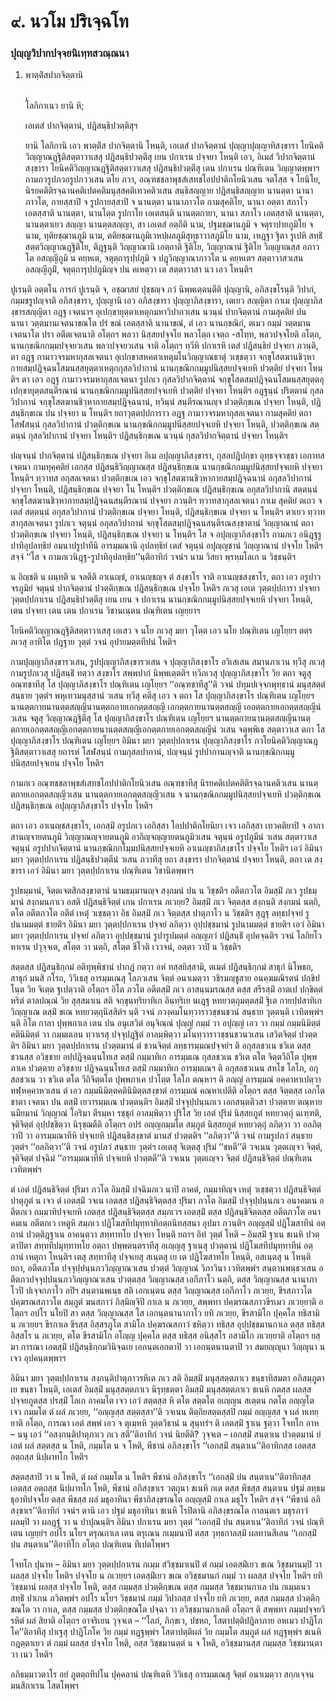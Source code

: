 <h1>๙. นวโม ปริเจฺฉโท</h1>
<h3>ปุญฺญวิปากปจฺจยนิเทฺทสวณฺณนา</h3>
<ol>
<li>
  
พาตฺติํสปากจิตฺตานิ  
  
,  
โลกิกาเนว ยานิ หิ;  
  
เอเตสํ ปากจิตฺตานํ, ปฎิสนฺธิปวตฺติสุฯ  
</li>
  
<p>ยานิ โลกิกานิ เอว พาตฺติํส ปากจิตฺตานิ โหนฺติ, เอเตสํ ปากจิตฺตานํ ปุญฺญาปุญฺญาทิสงฺขารา  โยนิคติวิญฺญาณฎฺฐิติสตฺตาวาเสสุ ปฎิสนฺธิปวตฺตีสุ  เยน ปกาเรน ปจฺจยา โหนฺติ เอว, อิเมสํ วิปากจิตฺตานํ  สงฺขารา  โยนิคติวิญฺญาณฎฺฐิติสตฺตาวาเสสุ ปฎิสนฺธิปวตฺตีสุ  เตน ปกาเรน  ปณฺฑิเตน วิญฺญาตพฺพาฯ  กามภวรูปภวอรูปภววเสน ตโย ภวา, อณฺฑชชลาพุชสํเสทชโอปปาติกโยนิวเสน จตโสฺส จ โยนิโย, นิรยคติติรจฺฉานคติเปตคติมนุสฺสคติเทวคติวเสน   สนฺธิสญฺญาย ปฎิสนฺธิสญฺญาย นานตฺตา นานาภาวโต, กายสฺสาปิ จ รูปกายสฺสาปิ จ นานตฺตา นานาภาวโต กามสุคติโย, นานา อตฺตา สภาโว เอตสฺสาติ นานตฺตา, นานโตฺต รูปกาโย เอเตสนฺติ นานตฺตกายา, นานา สภาโว เอตสฺสาติ นานตฺตา, นานตฺตาเยว สญฺญา นานตฺตสญฺญา, สา เอเตสํ อตฺถีติ  นาม, ปฐมชฺฌานภูมิ จ จตุราปายภูมิโย จ  นาม, ทุติยชฺฌานภูมิ  นาม, ตติยชฺฌานภูมิเวหปฺผลภูมิสุทฺธาวาสภูมิโย  นาม, เหฎฺฐา ฐิตา รูเปหิ สทฺธิํ สตฺตวิญฺญาณฎฺฐิติโย, ติฎฺฐนฺติ วิญฺญาณานิ เอตฺถาติ ฐิติโย, วิญฺญาณานํ ฐิติโย  วิญฺญาณสฺส อภาวโต อสญฺญีภูมิ น คยฺหเต, จตุตฺถารุปฺปภูมิ จ  ปฎุวิญฺญาณาภาวโต น คยฺหเตฯ สตฺตาวาสวเสน อสญฺญีภูมิํ, จตุตฺถารุปฺปภูมิญฺจ ปน คเหตฺวา เต สตฺตาวาสา นว เอว โหนฺติฯ
</ol></p>


<p>  ปูเรนฺติ อตฺตโน การกํ ปูเรนฺติ จ, อชฺฌาสยํ ปุชฺชญฺจ ภวํ นิพฺพเตฺตนฺตีติ ปุญฺญานิ, อภิสงฺขโรนฺติ วิปากํ, กมฺมชรูปญฺจาติ อภิสงฺขารา, ปุญฺญานิ เอว อภิสงฺขารา ปุญฺญาภิสงฺขารา, เตเยว สญฺญิตา  กาเม ปุญฺญาภิสงฺขารสญฺญิตา อฎฺฐ เจตนาฯ  อุเปกฺขายุตฺตาเหตุกมหาวิปากวเสน นวนฺนํ ปากจิตฺตานํ กามสุคติยํ ปน นานา วตฺตมานเจตนาขณโต ปรํ ขณํ เอตสฺสาติ นานาขณํ, ตํ เอว นานกฺขณิกํ, ตเมว กมฺมํ  วตฺตมานเจตนาโต ปรา อตีตเจตนาติ อโตฺถฯ พลวา นิสฺสยปจฺจโย  พลวโตฺถ เจตฺถ -สโทฺท, พลวปจฺจโยติ อโตฺถ, นานกฺขณิกกมฺมปจฺจยวเสน พลวปจฺจยวเสน จาติ อโตฺถฯ  ทฺวีหิ ปกาเรหิ เตสํ ปฎิสนฺธิยํ ปจฺจยา ภวนฺติ, ตา อฎฺฐ กามาวจรมหากุสลเจตนา  อุเปกฺขาสหคตาเหตุมโนวิญฺญาณธาตุํ วเชฺชตฺวา  จกฺขุโสตฆานชิวฺหากายสมฺปฎิจฺฉนโสมนสฺสยุตฺตาเหตุกกุสลวิปากานํ  นานกฺขณิกกมฺมูปนิสฺสยปจฺจเยหิ ปวตฺติยํ ปจฺจยา โหนฺติฯ  ตา เอว อฎฺฐ กามาวจรมหากุสลเจตนา รูปภเว  กุสลวิปากจิตฺตานํ จกฺขุโสตสมฺปฎิจฺฉนโสมนสฺสยุตฺตอุเปกฺขายุตฺตสนฺตีรณานํ  นานกฺขณิกกมฺมูปนิสฺสยปจฺจเยหิ ปวตฺติยํ ปจฺจยา โหนฺติฯ  อฎฺฐนฺนํ ปริตฺตานํ กุสลวิปากานํ จกฺขุโสตฆานชิวฺหากายสมฺปฎิจฺฉนานํ, ทฺวินฺนํ  สนฺตีรณานญฺจ  ปวตฺติกฺขเณ  ปจฺจยา โหนฺติ,  ปฎิสนฺธิกฺขเณ ปน ปจฺจยา น โหนฺติฯ  ยถาวุตฺตปฺปการาว อฎฺฐ กามาวจรมหากุสลเจตนา กามสุคติยํ ตถา โสฬสนฺนํ กุสลวิปากานํ  ปวตฺติกฺขเณ  นานกฺขณิกกมฺมูปนิสฺสยปจฺจเยหิ ปจฺจยา โหนฺติ,  ปวตฺติกฺขเณ สตฺตนฺนํ กุสลวิปากานํ ปจฺจยา โหนฺติฯ  ปฎิสนฺธิกฺขเณ นวนฺนํ กุสลวิปากจิตฺตานํ ปจฺจยา โหนฺติฯ</p>


<p>  ปญฺจนฺนํ ปากจิตฺตานํ  ปฎิสนฺธิกฺขเณ ปจฺจยา  อิเม อปุญฺญาภิสงฺขารา,  กุสลปฎิปกฺขา อุทฺธจฺจวชฺชา เอกาทส เจตนา กามทุคฺคติยํ เอกสฺส ปฎิสนฺธิวิญฺญาณสฺส  ปฎิสนฺธิกฺขเณ  นานกฺขณิกกมฺมูปนิสฺสยปจฺจเยหิ ปจฺจยา โหนฺติฯ ทฺวาทส อกุสลเจตนา  ปวตฺติกฺขเณ เอว  จกฺขุโสตฆานชิวฺหากายสมฺปฎิจฺฉนานํ อกุสลวิปากานํ ปจฺจยา โหนฺติ,  ปฎิสนฺธิกฺขเณ ปจฺจยา โน โหนฺติฯ  ปวตฺติกฺขเณ  ปฎิสนฺธิกฺขเณ อกุสลวิปากานิ สตฺตนฺนํ จกฺขุโสตฆานชิวฺหากายสมฺปฎิจฺฉนสนฺตีรณานํ ปจฺจยา ภวนฺติฯ  ทฺวาทสากุสลเจตนา กาเม สุคติยํ ตเถว จ เตสํ สตฺตนฺนํ อกุสลวิปากานํ  ปวตฺติกฺขเณ ปจฺจยา โหนฺติ,  ปฎิสนฺธิกฺขเณ ปจฺจยา น โหนฺติฯ  ตาเยว ทฺวาทสากุสลเจตนา รูปภเว  จตุนฺนํ อกุสลวิปากานํ จกฺขุโสตสมฺปฎิจฺฉนสนฺตีรณสงฺขาตานํ วิญฺญาณานํ ตถา  ปวตฺติกฺขเณ ปจฺจยา โหนฺติ,  ปฎิสนฺธิกฺขเณ  ปจฺจยา น โหนฺติฯ  โส จ อปุญฺญาภิสงฺขาโร กามภเว อนิฎฺฐรูปาทิอุปลทฺธิยํ อมนาปรูปาทีนิ อารมฺมณานิ อุปลทฺธิยํ เตสํ จตุนฺนํ อปุญฺญชานํ วิญฺญาณานํ ปจฺจโย โหติฯ  สจฺจํ ‘‘โส จ กามภเวนิฎฺฐ-รูปาทิอุปลทฺธิย’’นฺติอาทิกํ วจนํฯ  นาม วิสยา พฺรหฺมโลเก  น วิชฺชนฺติฯ</p>


<p>  น อิญฺชติ น ผนฺทติ น จลตีติ อาเนญฺชํ, อาเนญฺชญฺจ ตํ สงฺขาโร จาติ อาเนญฺชสงฺขาโร, ตถา เอว  อรูปาวจรภูมิยํ จตุนฺนํ ปากจิตฺตานํ  ปวตฺติกฺขเณ  ปฎิสนฺธิกฺขเณ ปจฺจโย โหติฯ  ภเวสุ เอเต วุตฺตปฺปการา ปจฺจยา วุตฺตปฺปกาเรน ปฎิสนฺธิปวตฺตีสุ  เยน เยน จ ปกาเรน  นานกฺขณิกกมฺมูปนิสฺสยปจฺจเยหิ ปจฺจยา โหนฺติ, เตน ปจฺจยา  เตน เตน ปกาเรน  วิชานเนฺตน ปณฺฑิเตน เญยฺยาฯ</p>


<p>  โยนิคติวิญฺญาณฎฺฐิติสตฺตาวาเสสุ เอเสว จ นโย ภเวสุ มยา วุโตฺต เอว นโย ปณฺฑิเตน เญโยฺยฯ  ตตฺร ภเวสุ อาทิโต ปฎฺฐาย วุตฺตํ  วจนํ  อุปายมตฺตทีปนํ โหติฯ</p>


<p>  กามปุญฺญาภิสงฺขารวเสน, รูปปุญฺญาภิสงฺขารวเสน จ ปุญฺญาภิสงฺขาโร อวิเสเสน สมานภาเวน ทฺวีสุ ภเวสุ กามรูปภเวสุ ปฎิสนฺธิํ ทตฺวา  สงฺขาโร สพฺพปากํ  นิพฺพเตฺตติฯ  ทฺวิภเวสุ ปุญฺญาภิสงฺขาโร วิย ตถา จตูสุ อณฺฑชาทีสุ โส ปุญฺญาภิสงฺขาโร ปณฺฑิเตน เญโยฺยฯ ‘‘อณฺฑชาทีสู’’ติ  วจนํ ปทุมปเจฺจกพุทฺธานํ มนุสฺสตฺตํ สนฺธาย วุตฺตํฯ พหุเทวมนุสฺสานํ วเสน ทฺวีสุ คตีสุ เอว จ ตถา โส ปุญฺญาภิสงฺขาโร ปณฺฑิเตน เญโยฺยฯ  นานตฺตกายนานตฺตสญฺญีนานตฺตกอายเอกตฺตสญฺญี เอกตฺตกายนานตฺตสญฺญี เอกตฺตกายเอกตฺตสญฺญีนํ วเสน จตูสุ วิญฺญาณฎฺฐิตีสุ โส ปุญฺญาภิสงฺขาโร ปณฺฑิเตน เญโยฺยฯ นานตฺตกายนานตฺตสญฺญีนานตฺตกายเอกตฺตสญฺญีเอกตฺตกายนานตฺตสญฺญีเอกตฺตกายเอกตฺตสญฺญีนํ วเสน  จตุพฺพิเธ สตฺตาวาเส ตถา โส ปุญฺญาภิสงฺขาโร ปณฺฑิเตน เญโยฺยฯ  อิมินา มยา วุตฺตปฺปกาเรน ปุญฺญาภิสงฺขาโร  ภวโยนิคติวิญฺญาณฎฺฐิติสตฺตาวาเสสุ ยถารหํ โสฬสนฺนํ กามกุสลปากานํ, ปญฺจนฺนํ รูปปากานญฺจาติ  นานกฺขณิกกมฺมูปนิสฺสยปจฺจเยน ปจฺจโย โหติฯ</p>


<p>  กามภเว อณฺฑชชลาพุชสํเสทชโอปปาติกโยนิวเสน อณฺฑชาทีสุ  นิรยคติเปตคติติรจฺฉานคติวเสน  นานตฺตกายเอกตฺตสญฺญีวเสน  นานตฺตกายเอกตฺตสญฺญีวเสน จ  นานกฺขณิกกมฺมูปนิสฺสยปจฺจเยหิ  ปวตฺติกฺขเณ  ปฎิสนฺธิกฺขเณ  อปุญฺญาภิสงฺขาโร ปจฺจโย โหติฯ</p>


<p>   ตถา เอว อาเนญฺชสงฺขาโร,  เอกสฺมิํ อรูปภเว เอกิสฺสา โอปปาติกโยนิยา เจว เอกิสฺสา เทวคติยาปิ จ อากาสานญฺจายตนภูมิ วิญฺญาณญฺจายตนภูมิ อากิญฺจญฺญายตนภูมิวเสน  จตุนฺนํ อรูปภูมีนํ วเสน  สตฺตาวาเส จตุนฺนํ อรูปปากจิตฺตานํ   นานกฺขณิกกโมฺมปนิสฺสยปจฺจเยหิ  อาเนญฺชาภิสงฺขาโร ปจฺจโย โหติฯ  เอวํ อิมินา มยา วุตฺตปฺปกาเรน ปฎิสนฺธิปวตฺตีนํ วเสน ภวาทีสุ ยถา  สงฺขารา  ปากจิตฺตานํ ปจฺจยา โหนฺติ, ตถา เต สงฺขารา เอวํ อิมินา มยา วุตฺตปฺปกาเรน ปณฺฑิเตน วิชานิตพฺพาฯ</p>


<p>  รูปธมฺมานํ, จิตฺตเจตสิกสงฺขาตานํ นามธมฺมานญฺจ  สงฺกมนํ ปน น วิชฺชติฯ  อตีตภวโต  อิมสฺมิํ ภเว รูปธมฺมานํ สงฺกมนภาเว อสติ ปฎิสนฺธิจิตฺตํ  เกน ปกาเรน  ภเวยฺย?  อิมสฺมิํ ภเว จิตฺตสฺส สงฺกนฺติ สงฺกมนํ นตฺถิ, ตโต อตีตภวโต อตีตํ เหตุํ  วเชฺชตฺวา อิธ อิมสฺมิํ ภเว จิตฺตสฺส ปาตุภาโว น วิชฺชติฯ  สุฎฺฐุ ลทฺธปจฺจยํ รูปนามมตฺตํ ชายติฯ  อิมินา มยา วุตฺตปฺปกาเรน ปจฺจยํ ลภิตฺวา อุปฺปชฺชมานํ  รูปนามมตฺตํ ชายติฯ เอวํ อิมินา มยา วุตฺตปฺปกาเรน ปจฺจยํ ลภิตฺวา อุปฺปชฺชมานํ รูปารูปมตฺตํ  อญฺญภวํ ปฎิสนฺธิํ  อุปคจฺฉติฯ  วจนํ  โลกิยโวหาเรน ปวุจฺจเต, สโตฺต วา นตฺถิ, สโตฺต ชีโวติ เววจนํ, อตฺตา วาปิ น วิชฺชติฯ</p>


<p>  สตฺตสฺส  ปฎิสนฺธิกฺกมํ  อติทุพฺพิชานํ ปากฎํ กตฺวา อหํ ทสฺสยิสฺสามิ, ตเมตํ ปฎิสนฺธิกฺกมํ  สาธุกํ นิโพธถ,  สาธุกํ มนสิ กโรถ, วิวิเธสุ อารมฺมเณสุ โลภวเสน จิตฺตํ อนาเมตฺวา วชิรมญฺชูสาย อนคฺฆมณิรตนํ ปกฺขิปโนฺต วิย จิเตฺต ฐเปตฺวาติ อโตฺถฯ อิโต  ภวโต อตีตสฺมิํ ภเว อาสนฺนมรณสฺส ตสฺส สรีรสฺมิํ อาตเป ปกฺขิตฺตํ หริตํ ตาลปณฺณํ วิย สุสฺสมาเน สติ จกฺขุนฺทฺริยาทิเก อินฺทฺริเย นเฎฺฐ หทยวตฺถุมตฺตสฺมิํ ฐิเต กายปฺปสาทิเก วิญฺญาเณ ตสฺมิํ ขเณ  หทยวตฺถุนิสฺสิตํฯ นฺติ วจนํ ภวงฺคมโนทฺวาราวชฺชนชวนํ สนฺธาย วุตฺตนฺติ เวทิตพฺพํฯ นฺติ  อิโต กาลา ปุพฺพกาเล เตน ปน อนุเสวิตํ อนุจิณฺณํ ปุญฺญํ กมฺมํ วา อปุญฺญํ เอว วา กมฺมํ กมฺมนิมิตฺตํ คตินิมิตฺตํ วา กมฺมผเลน ทฺวาเรสุ ปจฺจุปฎฺฐิตํ อาลมฺพิตฺวา มโนทฺวาราวชฺชนชวนวเสน เสวิตจิตฺตํ ปวตฺตติฯ  อิมินา มยา วุตฺตปฺปกาเรน ปวตฺตมานํ  ตํ ชวนจิตฺตํ  ลทฺธารมฺมณปจฺจยํฯ ติ อกุสลชวเน ชวิเต ตสฺส ชวนสฺส อวิชฺชาย อปฺปฎิจฺฉนฺนโทเส ตสฺมิํ กมฺมาทิเก อารมฺมเณ กุสลชวเน ชวิเต ตโต จิตฺตวีถิโต ปุพฺพภาเค ปวตฺตาย อวิชฺชาย ปฎิจฺฉนฺนโทเส ตสฺมิํ กมฺมาทิเก อารมฺมเณฯ ติ อกุสลชวเนน สหโช โลโภ, อกุสลชวเน วา ชวิเต ตโต วีถิจิตฺตโต ปุพฺพภาเค ปวโตฺต โลโภ ตณฺหาฯ ติ อญฺญํ อารมฺมณํ อคฺคาหาเปตฺวา ทฬฺหคฺคาหวเสน ตํ เอว กมฺมนิมิตฺตคตินิมิตฺตสงฺขาตํ อารมฺมณํ คณฺหาเปตีติ อโตฺถฯ  ตสฺส จิตฺตสฺส  เอกโต ชาตา เจตนา ปน ตสฺมิํ เยวารมฺมเณ  ปวตฺตนฺติฯ อิมสฺมิํ ปจฺจุปฺปนฺนภเว เอกสนฺตติวสา ปวตฺตาย ตณฺหาย นมียมานํ  วิญฺญาณํ โอริมา ตีรมฺหา รชฺชุกํ อาลมฺพิตฺวา  ปุริโส วิย เอตํ ปุริมํ นิสฺสยภูตํ หทยวตฺถุํ  ฉเฑฺฑติ, จุติจิตฺตํ อุปฺปชฺชิตฺวา นิรุชฺฌตีติ อโตฺถฯ  อปรํ อญฺญกมฺมโต สมฺภูตํ นิสฺสยภูตํ หทยวตฺถุํ ลภิตฺวา วา อลภิตฺวาปิ วา อารมฺมณาทีหิ  ปจฺจเยหิ  ปฎิสนฺธิสงฺขาตํ มานสํ ปวตฺตติฯ ‘‘ลภิตฺวา’’ติ วจนํ กามรูปภวํ สนฺธาย วุตฺตํฯ ‘‘อลภิตฺวา’’ติ วจนํ อรูปภวํ สนฺธาย วุตฺตํฯ  เอเตสุ จิเตฺตสุ ปุริมํ ‘‘ชหตี’’ติ วจเนน วุตฺตเญฺจว จิตฺตํ, จุติจิตฺตํ ปจฺฉิมํ ‘‘อารมฺมณาทีหิ ปจฺจเยหิ ปวตฺตตี’’ติ วจเนน วุตฺตเญฺจว จิตฺตํ ปฎิสนฺธิจิตฺตํ ปณฺฑิเตน เวทิตพฺพํฯ</p>


<p>  ตํ เอตํ ปฎิสนฺธิจิตฺตํ ปุริมา ภวโต  อิมสฺมิํ ปจฺฉิมภเว นาปิ อาคตํ, กมฺมาทิญฺจ เหตุํ  วเชฺชตฺวา ปฎิสนฺธิจิตฺตํ ปาตุภูตํ น เจว ตํ  เอตสฺมิํ วจเน เอตสฺส ปฎิสนฺธิจิตฺตสฺส ปุริมา ภวโต  อิมสฺมิํ ปจฺจุปฺปนฺนภเว อนาคมเน  อตีตภเว กมฺมาทิปจฺจเยหิ เอตสฺส ปฎิสนฺธิจิตฺตสฺส สมฺภเวฯ  เอตสฺมิํ ตสฺส ปฎิสนฺธิจิตฺตสฺส อตีตภวโต อนาคมเน อตีตภเว เหตูหิ สมฺภเว ปฎิโฆสทีปมุทฺทาทิอตฺถนิทสฺสนา อุปมา ภวนฺติฯ  อญฺญสฺมิํ ปฎิโฆสาทีนํ อตฺถานํ ปวตฺติฎฺฐาเน อาคนฺตฺวา  สทฺทาทโย ปจฺจยา โหนฺติ ยถาฯ อิทํ วุตฺตํ โหติ – อิมสฺมิํ ฐาเน ชเนหิ ปวตฺตาปิตา สทฺททีปมุทฺทาทโย อตฺถา  ปพฺพตนฺตราทีสุ อเญฺญสุ ฐาเนสุ ปวตฺตานํ ปฎิโฆสทีปมุทฺทาทีนํ อตฺถานํ เหตุกา โหนฺติฯ เตสุ สทฺทาทีสุ ปจฺจเยสุ สเนฺตสุ เย เต ปฎิโฆสาทโย โหนฺติ, อสเนฺตสุ น โหนฺติ ยถา,  อตีตภวโต ปจฺจุปฺปนฺนภววิญฺญาณวเสน ปวตฺตํ วิญฺญาณํ วิภาวินา เวทิตพฺพํฯ  สนฺตานพนฺธวเสน  อตีตภวปจฺจุปฺปนฺนภววิญฺญาณวเสน ปวตฺตสฺส วิญฺญาณสฺส เอกีภาโว นตฺถิ,  ตสฺส วิญฺญาณสฺส นานาภาโวปิ ปเจฺจกภาโว อปิฯ  สนฺตานพเนฺธ สติ เอกเนฺตน ตสฺส  วิญฺญาณสฺส  เอกีภาโว  ภเวยฺย, ขีรสภาวโต ปคฺฆรณสภาวโต  สมฺภูตํ ฆนสภาวํ  กิสฺมิญฺจิปิ กาเล น ภเวยฺย, สพฺพทา ปคฺฆรณสภาวขีรเมว ภเวยฺยาติ อโตฺถฯ  อปโร นโยปิ สา  ตสฺส วิญฺญาณสฺส โส เอกนฺตนานาภาโว ยทิ ภเวยฺย, ขีรสามิโก  ปุคฺคโล ทธิสามิ น ภเวยฺยฯ ขีรกาเล ขีรสฺส อิสฺสรภูโต สามิโก ปคฺฆรณสภาวํ ชหิตฺวา ทธิสฺส อุปฺปชฺชมานกาเล ตสฺส ทธิสฺส อิสฺสโร น ภเวยฺย, ตโต ขีรสามิโก อโญฺญ ปุคฺคโล ตสฺส ทธิสฺส อนิสฺสโร อสามิโก ภเวยฺยาติ อโตฺถฯ ยสฺมา การณา  เอตสฺมิํ ปฎิสนฺธิกฺกมวินิจฺฉเย เอกนฺตเอกตาปิ วา เอกนฺตนานตาปิ วา สมยญฺญุนา วิญฺญุนา น เจว อุปคนฺตพฺพาฯ</p>


<p>  อิมินา มยา วุตฺตปฺปกาเรน  สงฺกนฺติปาตุภาวรหิเต ภเว สติ อิมสฺมิํ มนุสฺสตฺตภาเว ขนฺธาทิสมตา อภิสมฺภูตา เย ขนฺธา โหนฺติ, เอเตสํ  อิมสฺมิํ มนุสฺสตฺตภาเว นิรุทฺธตฺตา  อิมสฺมิํ มนุสฺสตฺตภาเว ชเนหิ กตสฺส  ผลสฺส ปจฺจยภูตสฺส  ปรสฺมิํ โลเก อาคมโต เจว เอวํ  สตฺตสฺส  หิ ตโต สตฺตโต อเญฺญน สเตฺตน กตโต อญฺญโต เจว กมฺมโต ตํ ผลํ  ภเวยฺย, ‘‘อญฺญสฺส สตฺตสฺสา’’ติ วจเนน ติตฺถิยสตฺตสฺสปิ กมฺมํ อญฺญสฺส จ ผลํ ทเทยฺยาติ อโตฺถ,  การณา เอตํ สพฺพํ เอว จ ตุเมฺหหิ วุตฺตวิธานํ น สุนฺทรํฯ ติ เอตสฺมิํ ฐาเน ฐตฺวา โจทโก อาห – นนุ เอวํ ‘‘อสงฺกนฺติปาตุภาเว ภเว สตี’’ติอาทิกํ วจนํ นิยตีติ? วุจฺจเต –  เอกสฺมิํ  สนฺตาเน ปวตฺตมานํ ยํ เอตํ ผลํ  สตฺตสฺส น โหติ,  กมฺมโต น จ โหติ, พีชานํ อภิสงฺขาโร  ‘‘เอกสฺมิํ สนฺตาเน’’ติอาทิกสฺส เอตสฺส อตฺถสฺส  นิปฺผาทโก โหติฯ</p>


<p>    สตฺตสฺสาปิ วา น โหติ, ตํ ผลํ  กมฺมโต น โหติฯ พีชานํ อภิสงฺขาโร  ‘‘เอกสฺมิํ ปน สนฺตาเน’’ติอาทิกสฺส เอตสฺส อตฺถสฺส  นิปฺผาทโก โหติ, พีชานํ อภิสงฺขาเร  วตฺถุนา ชเนหิ กเต ตสฺส พีชสฺส สนฺตาเน  ปฐมํ ลทฺธมธุอาทิปจฺจโย ตสฺส พีชสฺส ผลํ  มธุอาทินา พีชาภิสงฺขรณโต อญฺญสฺมิํ กาเล มธุโร โหติฯ  สจฺจํ ‘‘พีชานํ อภิสงฺขาเร’’ติอาทิกํ วจนํฯ  ตานิ เอว ปฐมํ มธุอาทินา ชเนหิ โรปิตานิ  อภิสงฺขรณโต กาลนฺตเร มธุรภาวํ ผลมฺปิ วา ผลฎฺฐํ วา น ปาปุณนฺติฯ  อิมินา ปกาเรน  มยา วุตฺตํ ‘‘เอกสฺมิํ ปน สนฺตาเน’’ติอาทิกํ วจนํ ปณฺฑิเตน เญยฺยํฯ  อปโร นโยฯ  ตรุณกาเล เตน ตรุเณน  กเมฺมนาปิ ตสฺส วุทฺธกาลสฺมิํ ผลทานสีเลน  ‘‘เอกสฺมิํ ปน สนฺตาเน’’ติอาทิโก อโตฺถ ปณฺฑิเตน ทีเปตโพฺพฯ</p>


<p> โจทโก ปุนาห –  อิมินา มยา วุตฺตปฺปกาเรน กเมฺม  สํวิชฺชมาเนปิ ตํ กมฺมํ เอตสฺมิํเยว ขเณ วิชฺชมานมฺปิ วา ผลสฺส ปจฺจโย โหติฯ  ปจฺจโย น ภเวยฺยฯ เอตสฺมิํเยว ขเณ อวิชฺชมานกํ กมฺมํ วา ผลสฺส ปจฺจโย โหติฯ  ยทิ วิชฺชมานํ ผลสฺส ปจฺจโย โหติ,    ตสฺส กมฺมสฺส ปวตฺติกฺขเณ ตสฺส กมฺมสฺส วิชฺชมานกาเล ปน  กเมฺมเนว สทฺธิํ ปาเกน ภวิตพฺพํฯ  อปโร นโยฯ วิชฺชมานํ  กมฺมํ วิปากสฺส ปจฺจโย ยทิ ภเวยฺย,  ตสฺส กมฺมสฺส ปวตฺติกฺขณโต  วา กาเล, ตสฺส กมฺมสฺส ปวตฺติกฺขณโต ปจฺฉา วา อวิชฺชมานกาเลติ อโตฺถฯ ติ สพฺพทา กมฺมปจฺจยวิรหิตํ ผลํ สิยาติ อโตฺถฯ อาจริเยน วุจฺจเต – ‘‘โลภํ, ภิกฺขเว, ปชหถ, โสตาปตฺติปฎิลาภาย อหเมว ปาฎิโภโค’’ติอาทีสุ ปาเฐสุ ปาฎิโภโค วิย กมฺมํ ทฎฺฐพฺพํฯ โสตาปตฺติผลํ วิย กมฺมโต สมฺภูตํ ผลํ ทฎฺฐพฺพํฯ  ชเนหิ กฎตฺตาเยว ตํ กมฺมํ ผลสฺส ปจฺจโย โหติ, อสฺส วิชฺชมานตฺตํ น จ โหติ,  อวิชฺชมานสฺส กมฺมสฺส วิชฺชมานตา วา  เนว โหติฯ</p>


<p>  อภิธมฺมาวตาโร อยํ  ภูตตฺถทีปโน  ปุคฺคลานํ   ปณฺฑิเตหิ วิวิเธสุ อารมฺมเณสุ จิตฺตํ อนาเมตฺวา สกฺกเจฺจน มนสิกาเรน โสตโพฺพฯ</p>

</p>

</p>

</p>





